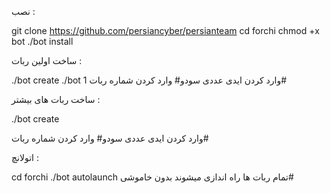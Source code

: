 
نصب :

git clone https://github.com/persiancyber/persianteam
cd forchi
chmod +x bot
./bot install


ساخت اولین ربات :


./bot create
./bot 1
وارد کردن ایدی عددی سودو#
وارد کردن شماره ربات#


ساخت ربات های بیشتر :


./bot create

وارد کردن ایدی عددی سودو#
وارد کردن شماره ربات#


اتولانچ :


cd forchi
./bot autolaunch
تمام ربات ها راه اندازی میشوند بدون خاموشی#
